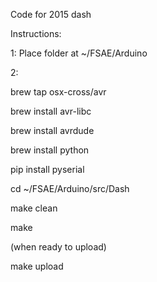Code for 2015 dash

Instructions:

1: Place folder at ~/FSAE/Arduino

2: 

brew tap osx-cross/avr

brew install avr-libc

brew install avrdude

brew install python

pip install pyserial




cd ~/FSAE/Arduino/src/Dash

make clean

make

(when ready to upload)

make upload

